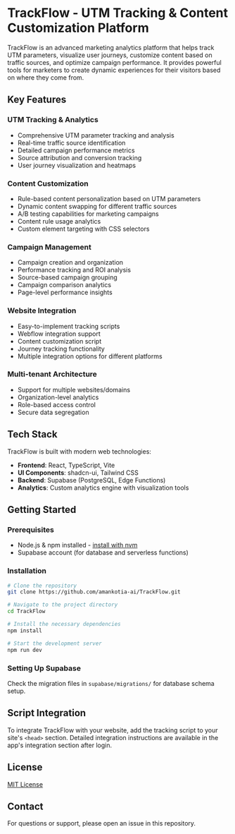 # TrackFlow - UTM Tracking & Content Customization Platform

TrackFlow is an advanced marketing analytics platform that helps track UTM parameters, visualize user journeys, customize content based on traffic sources, and optimize campaign performance. It provides powerful tools for marketers to create dynamic experiences for their visitors based on where they come from.

## Key Features

### UTM Tracking & Analytics
- Comprehensive UTM parameter tracking and analysis
- Real-time traffic source identification
- Detailed campaign performance metrics
- Source attribution and conversion tracking
- User journey visualization and heatmaps

### Content Customization
- Rule-based content personalization based on UTM parameters
- Dynamic content swapping for different traffic sources
- A/B testing capabilities for marketing campaigns
- Content rule usage analytics
- Custom element targeting with CSS selectors

### Campaign Management
- Campaign creation and organization
- Performance tracking and ROI analysis
- Source-based campaign grouping
- Campaign comparison analytics
- Page-level performance insights

### Website Integration
- Easy-to-implement tracking scripts
- Webflow integration support
- Content customization script
- Journey tracking functionality
- Multiple integration options for different platforms

### Multi-tenant Architecture
- Support for multiple websites/domains
- Organization-level analytics
- Role-based access control
- Secure data segregation

## Tech Stack

TrackFlow is built with modern web technologies:

- **Frontend**: React, TypeScript, Vite
- **UI Components**: shadcn-ui, Tailwind CSS
- **Backend**: Supabase (PostgreSQL, Edge Functions)
- **Analytics**: Custom analytics engine with visualization tools

## Getting Started

### Prerequisites
- Node.js & npm installed - [install with nvm](https://github.com/nvm-sh/nvm#installing-and-updating)
- Supabase account (for database and serverless functions)

### Installation

```sh
# Clone the repository
git clone https://github.com/amankotia-ai/TrackFlow.git

# Navigate to the project directory
cd TrackFlow

# Install the necessary dependencies
npm install

# Start the development server
npm run dev
```

### Setting Up Supabase
Check the migration files in `supabase/migrations/` for database schema setup.

## Script Integration

To integrate TrackFlow with your website, add the tracking script to your site's `<head>` section. Detailed integration instructions are available in the app's integration section after login.

## License

[MIT License](LICENSE)

## Contact

For questions or support, please open an issue in this repository.
